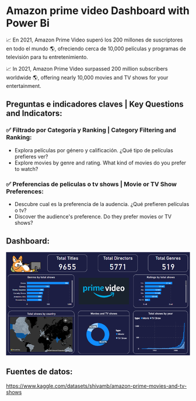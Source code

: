 # Amazon prime video Dashboard with Power Bi

 📈 En 2021, Amazon Prime Video superó los 200 millones de suscriptores en todo el mundo 🌎, ofreciendo cerca de 10,000 películas y programas de televisión para tu entretenimiento.

📈 In 2021, Amazon Prime Video surpassed 200 million subscribers worldwide 🌎, offering nearly 10,000 movies and TV shows for your entertainment.

## Preguntas e indicadores claves | Key Questions and Indicators:

### ✅ Filtrado por Categoría y Ranking | Category Filtering and Ranking:
- Explora películas por género y calificación. ¿Qué tipo de películas prefieres ver?
- Explore movies by genre and rating. What kind of movies do you prefer to watch?
### ✅ Preferencias de peliculas o tv shows | Movie or TV Show Preferences:
- Descubre cual es la preferencia de la audencia. ¿Qué prefieren películas o tv?
- Discover the audience's preference. Do they prefer movies or TV shows?

## Dashboard:

![Amazon dashboard](assets/amazon-prime-video-dashboard.png)

## Fuentes de datos:
https://www.kaggle.com/datasets/shivamb/amazon-prime-movies-and-tv-shows
